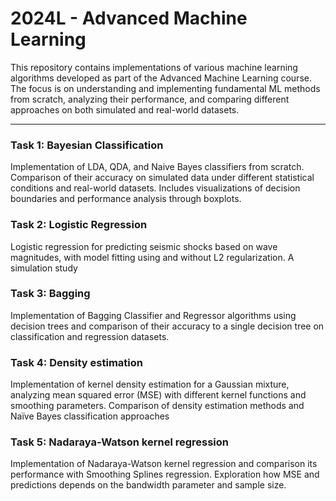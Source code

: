 # 2024L - Advanced Machine Learning

This repository contains implementations of various machine learning algorithms developed as part of the Advanced Machine Learning course. The focus is on understanding and implementing fundamental ML methods from scratch, analyzing their performance, and comparing different approaches on both simulated and real-world datasets.

___
### Task 1: Bayesian Classification
Implementation of LDA, QDA, and Naive Bayes classifiers from scratch. Comparison of their accuracy on simulated data under different statistical conditions and real-world datasets. Includes visualizations of decision boundaries and performance analysis through boxplots.

### Task 2: Logistic Regression
Logistic regression for predicting seismic shocks based on wave magnitudes, with model fitting using and without L2 regularization. A simulation study 

### Task 3: Bagging
Implementation of Bagging Classifier and Regressor algorithms using decision trees and comparison of their accuracy to a single decision tree on classification and regression datasets.

### Task 4: Density estimation
Implementation of kernel density estimation for a Gaussian mixture, analyzing mean squared error (MSE) with different kernel functions and smoothing parameters. Comparison of density estimation methods and Naïve Bayes classification approaches

### Task 5: Nadaraya-Watson kernel regression
Implementation of Nadaraya-Watson kernel regression and comparison its performance with Smoothing Splines regression. Exploration how MSE and predictions depends on the bandwidth parameter and sample size.
